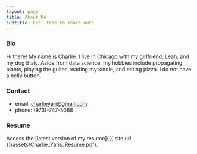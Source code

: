 ```yaml
---
layout: page
title: About Me
subtitle: Feel free to reach out!
---
```


### Bio
Hi there! My name is Charlie. I live in Chicago with my girlfriend, Leah, and my dog Bialy. Aside from data science, my hobbies include propagating plants, playing the guitar, reading my kindle, and eating pizza. I do not have a belly button.

### Contact

- email: charlieyari@gmail.com
- phone: (973)-747-5068

### Resume

Access the [latest version of my resume]({{ site.url }}/assets/Charlie_Yaris_Resume.pdf).
